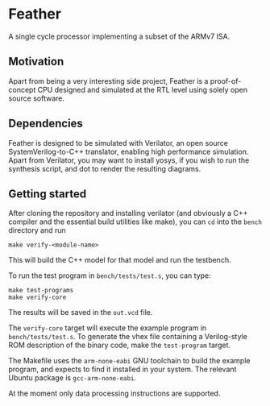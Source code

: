 # Feather
A single cycle processor implementing a subset of the ARMv7 ISA.

## Motivation
Apart from being a very interesting side project, Feather is a proof-of-concept CPU designed and simulated at the RTL level using solely open source software.

## Dependencies
Feather is designed to be simulated with Verilator, an open source SystemVerilog-to-C++ translator, enabling high performance simulation. Apart from Verilator, you may want to install yosys, if you wish to run the synthesis script, and dot to render the resulting diagrams.

## Getting started
After cloning the repository and installing verilator (and obviously a C++ compiler and the essential build utilities like make), you can `cd` into the `bench` directory and run

```
make verify-<module-name>
```

This will build the C++ model for that model and run the testbench.

To run the test program in `bench/tests/test.s`, you can type:

```
make test-programs
make verify-core
```

The results will be saved in the `out.vcd` file.

The `verify-core` target will execute the example program in `bench/tests/test.s`.
To generate the vhex file containing a Verilog-style ROM description of the binary code, make the `test-program` target.

The Makefile uses the `arm-none-eabi` GNU toolchain to build the example program, and expects to find it installed in your system. The relevant Ubuntu package is `gcc-arm-none-eabi`.

At the moment only data processing instructions are supported.
